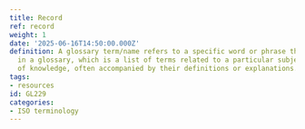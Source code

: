 ```yaml
---
title: Record
ref: record
weight: 1
date: '2025-06-16T14:50:00.000Z'
definition: A glossary term/name refers to a specific word or phrase that is defined
  in a glossary, which is a list of terms related to a particular subject or area
  of knowledge, often accompanied by their definitions or explanations.
tags:
- resources
id: GL229
categories:
- ISO terminology
---
```


